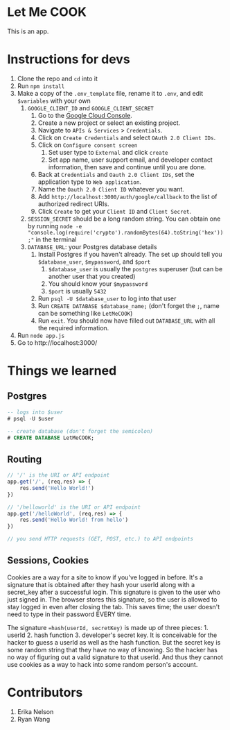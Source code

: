 # Let Me COOK
This is an app.

# Instructions for devs
1. Clone the repo and `cd` into it
2. Run `npm install`
3. Make a copy of the `.env_template` file, rename it to `.env`, and edit `$variables` with your own
      1. `GOOGLE_CLIENT_ID` and `GOOGLE_CLIENT_SECRET`
         1. Go to the [Google Cloud Console](https://console.cloud.google.com/).
         2. Create a new project or select an existing project.
         3. Navigate to `APIs & Services` > `Credentials`.
         4. Click on `Create Credentials` and select `OAuth 2.0 Client IDs`.
         5. Click on `Configure consent screen`
            1. Set user type to `External` and click `create`
            2. Set app name, user support email, and developer contact information, then save and continue until you are done.
         6. Back at `Credentials` and `Oauth 2.0 Client IDs`, set the application type to `Web application`.
         7. Name the `Oauth 2.0 Client ID` whatever you want. 
         8. Add `http://localhost:3000/auth/google/callback` to the list of authorized redirect URIs.
         9.  Click `Create` to get your `Client ID` and `Client Secret`.
      2. `SESSION_SECRET` should be a long random string. You can obtain one by running `node -e "console.log(require('crypto').randomBytes(64).toString('hex'));"` in the terminal
      3. `DATABASE_URL`: your Postgres database details
         1. Install Postgres if you haven't already. The set up should tell you `$database_user`, `$mypassword`, and `$port`
            1. `$database_user` is usually the `postgres` superuser (but can be another user that you created)
            2. You should know your `$mypassword`
            3. `$port` is usually `5432`
         2. Run `psql -U $database_user` to log into that user
         3. Run `CREATE DATABASE $database_name;` (don't forget the `;`, name can be something like `LetMeCOOK`)
         4. Run `exit`. You should now have filled out `DATABASE_URL` with all the required information.
4. Run `node app.js`
5. Go to http://localhost:3000/

# Things we learned
## Postgres
```SQL
-- logs into $user
# psql -U $user 

-- create database (don't forget the semicolon)
# CREATE DATABASE LetMeCOOK;
```

## Routing
```js
// '/' is the URI or API endpoint
app.get('/', (req,res) => {
    res.send('Hello World!')
})

// '/helloworld' is the URI or API endpoint
app.get('/helloWorld', (req,res) => {
    res.send('Hello World! from hello')
})

// you send HTTP requests (GET, POST, etc.) to API endpoints
```

## Sessions, Cookies
Cookies are a way for a site to know if you've logged in before. It's a signature that is obtained after they hash your userId along with a secret_key after a successful login. This signature is given to the user who just signed in. The browser stores this signature, so the user is allowed to stay logged in even after closing the tab. This saves time; the user doesn't need to type in their password EVERY time. 

The signature `=hash(userId, secretKey)` is made up of three pieces: 1. userId 2. hash function 3. developer's secret key. It is conceivable for the hacker to guess a userId as well as the hash function. But the secret key is some random string that they have no way of knowing. So the hacker has no way of figuring out a valid signature to that userId. And thus they cannot use cookies as a way to hack into some random person's account. 

# Contributors
1. Erika Nelson
2. Ryan Wang